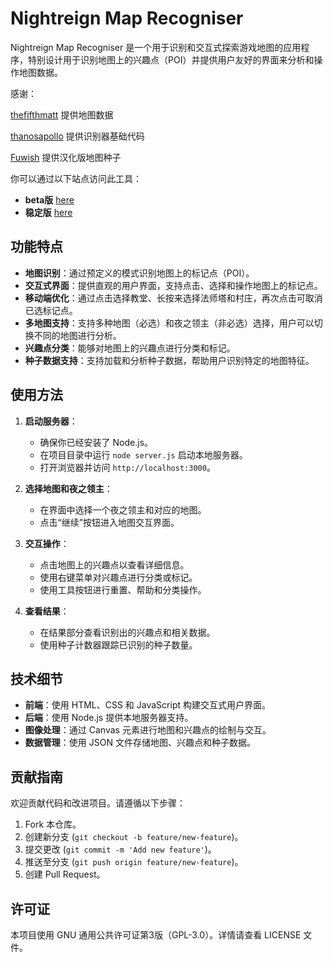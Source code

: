 # Nightreign Map Recogniser

Nightreign Map Recogniser 是一个用于识别和交互式探索游戏地图的应用程序，特别设计用于识别地图上的兴趣点（POI）并提供用户友好的界面来分析和操作地图数据。

感谢：

[thefifthmatt](https://github.com/thefifthmatt) 提供地图数据

[thanosapollo](https://github.com/thanosapollo) 提供识别器基础代码

[Fuwish](https://space.bilibili.com/46397427) 提供汉化版地图种子


你可以通过以下站点访问此工具：
- **beta版** [here](https://liqixian19970305.github.io/nightreign-mapseed-recogniser/)
- **稳定版** [here](https://dsm.lixiangzj.xyz:7443/)

## 功能特点

- **地图识别**：通过预定义的模式识别地图上的标记点（POI）。
- **交互式界面**：提供直观的用户界面，支持点击、选择和操作地图上的标记点。
- **移动端优化**：通过点击选择教堂、长按来选择法师塔和村庄，再次点击可取消已选标记点。
- **多地图支持**：支持多种地图（必选）和夜之领主（非必选）选择，用户可以切换不同的地图进行分析。
- **兴趣点分类**：能够对地图上的兴趣点进行分类和标记。
- **种子数据支持**：支持加载和分析种子数据，帮助用户识别特定的地图特征。

## 使用方法

1. **启动服务器**：
   - 确保你已经安装了 Node.js。
   - 在项目目录中运行 `node server.js` 启动本地服务器。
   - 打开浏览器并访问 `http://localhost:3000`。

2. **选择地图和夜之领主**：
   - 在界面中选择一个夜之领主和对应的地图。
   - 点击“继续”按钮进入地图交互界面。

3. **交互操作**：
   - 点击地图上的兴趣点以查看详细信息。
   - 使用右键菜单对兴趣点进行分类或标记。
   - 使用工具按钮进行重置、帮助和分类操作。

4. **查看结果**：
   - 在结果部分查看识别出的兴趣点和相关数据。
   - 使用种子计数器跟踪已识别的种子数量。

## 技术细节

- **前端**：使用 HTML、CSS 和 JavaScript 构建交互式用户界面。
- **后端**：使用 Node.js 提供本地服务器支持。
- **图像处理**：通过 Canvas 元素进行地图和兴趣点的绘制与交互。
- **数据管理**：使用 JSON 文件存储地图、兴趣点和种子数据。

## 贡献指南

欢迎贡献代码和改进项目。请遵循以下步骤：

1. Fork 本仓库。
2. 创建新分支 (`git checkout -b feature/new-feature`)。
3. 提交更改 (`git commit -m 'Add new feature'`)。
4. 推送至分支 (`git push origin feature/new-feature`)。
5. 创建 Pull Request。

## 许可证

本项目使用 GNU 通用公共许可证第3版（GPL-3.0）。详情请查看 LICENSE 文件。